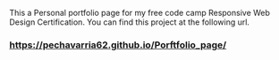 This a Personal portfolio page for my free code camp Responsive Web Design Certification.
You can find this project at the following url.
### https://pechavarria62.github.io/Porftfolio_page/
